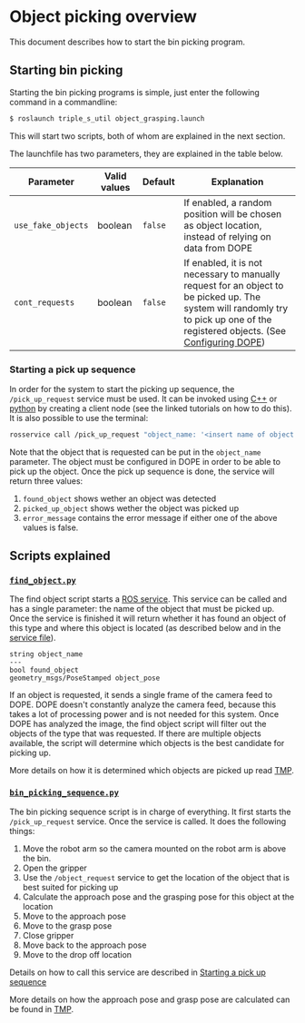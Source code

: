 # Object picking overview
This document describes how to start the bin picking program.

## Starting bin picking
Starting the bin picking programs is simple, just enter the following command in a commandline:
```bash
$ roslaunch triple_s_util object_grasping.launch
```

This will start two scripts, both of whom are explained in the next section.

The launchfile has two parameters, they are explained in the table below.

| Parameter | Valid values | Default | Explanation |
|---|---|---|---|
| `use_fake_objects` | boolean | `false` | If enabled, a random position will be chosen as object location, instead of relying on data from DOPE |
| `cont_requests` | boolean | `false` | If enabled, it is not necessary to manually request for an object to be picked up. The system will randomly try to pick up one of the registered objects. (See [Configuring DOPE](Configuring%20DOPE.md)) |

### Starting a pick up sequence
In order for the system to start the picking up sequence, the `/pick_up_request` service must be used. It can be invoked using [C++](http://wiki.ros.org/ROS/Tutorials/WritingServiceClient%28c%2B%2B%29) or [python](http://wiki.ros.org/ROS/Tutorials/WritingServiceClient%28python%29) by creating a client node (see the linked tutorials on how to do this). It is also possible to use the terminal:
```bash
rosservice call /pick_up_request "object_name: '<insert name of object here>'"
```
Note that the object that is requested can be put in the `object_name` parameter. The object must be configured in DOPE in order to be able to pick up the object. Once the pick up sequence is done, the service will return three values:
 1. `found_object` shows wether an object was detected
 2. `picked_up_object` shows wether the object was picked up
 3. `error_message` contains the error message if either one of the above values is false.

## Scripts explained

### [`find_object.py`](../triple_s_util/scripts/bin_picking/find_object.py)
The find object script starts a [ROS service](http://wiki.ros.org/Services). This service can be called and has a single parameter: the name of the object that must be picked up. Once the service is finished it will return whether it has found an object of this type and where this object is located (as described below and in the [service file](../triple_s_util/srv/ObjectRequest.srv)).

```
string object_name
---
bool found_object
geometry_msgs/PoseStamped object_pose
```

If an object is requested, it sends a single frame of the camera feed to DOPE. DOPE doesn't constantly analyze the camera feed, because this takes a lot of processing power and is not needed for this system. Once DOPE has analyzed the image, the find object script will filter out the objects of the type that was requested. If there are multiple objects available, the script will determine which objects is the best candidate for picking up.

More details on how it is determined which objects are picked up read [TMP](#TODO).

### [`bin_picking_sequence.py`](../triple_s_util/scripts/bin_picking/bin_picking_sequence.py)

The bin picking sequence script is in charge of everything. It first starts the `/pick_up_request` service. Once the service is called. It does the following things:
 1. Move the robot arm so the camera mounted on the robot arm is above the bin.
 2. Open the gripper
 3. Use the `/object_request` service to get the location of the object that is best suited for picking up
 4. Calculate the approach pose and the grasping pose for this object at the location
 5. Move to the approach pose
 6. Move to the grasp pose
 7. Close gripper
 8. Move back to the approach pose
 9. Move to the drop off location

Details on how to call this service are described in [Starting a pick up sequence](#starting-a-pick-up-sequence)

More details on how the approach pose and grasp pose are calculated can be found in [TMP](#TODO).